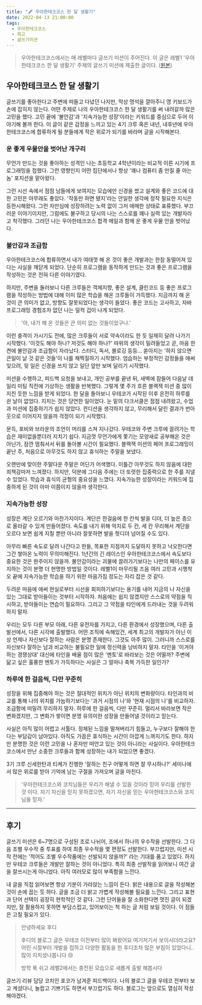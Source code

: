 ```yaml
---
title: "🖋 우아한테크코스 한 달 생활기"
date: 2022-04-13 21:00:00
tags:
  - 우아한테크코스
  - 회고
  - 글쓰기미션
---
```


> 우아한테크코스에서는 매 레벨마다 글쓰기 미션이 주어진다. 이 글은 레벨1 '우아한테크코스 한 달 생활기' 주제의 글쓰기 미션에 제출한 글이다. ([원본](https://github.com/woowacourse/woowa-writing-4/pull/82))

## 우아한테크코스 한 달 생활기

글쓰기를 좋아한다고 주변에 떠들고 다녔던 나지만, 막상 멍석을 깔아주니 영 키보드가 손에 잡히지 않는다. 어떤 주제로 나의 우아한테크코스 한 달 생활기를 써 내려갈까 많은 고민을 했다. 고민 끝에 '불안감'과 '지속가능한 성장'이라는 키워드를 중심으로 두어 이야기해 볼까 한다. 이 글이 같은 감정을 느끼고 있는 4기 크루 혹은 내년, 내후년에 우아한테크코스에 합류하게 될 분들에게 작은 위로가 되기를 바라며 글을 시작해본다.

### 운 좋게 우물안을 벗어난 개구리

무언가 만드는 것을 좋아하는 성격인 나는 초등학교 4학년이라는 비교적 이른 시기에 프로그래밍을 접했다. 그런 영향인지 어떤 집단에서나 항상 '꽤나 컴퓨터 좀 만질 줄 아는 놈' 포지션을 맡아왔다.

그런 시선 속에서 점점 남들에게 보여지는 모습에만 신경을 썼고 설계와 좋은 코드에 대한 고민은 아무래도 좋았다. '작동만 하면 됐지'라는 안일한 생각에 정작 필요한 지식은 등한시해왔다. 그런 자만심에 성장하려는 노력 없이 그저 애매한 상태로 표류했다. 부끄러운 이야기이지만, 그럼에도 불구하고 당시의 나는 스스로를 꽤나 실력 있는 개발자라고 착각했다. 그러던 나는 우아한테크코스 합격 메일과 함께 운 좋게 우물 안을 벗어났다.

### 불안감과 조급함

우아한테크코스에 합류하면서 내가 여태껏 해 온 것이 좋은 개발과는 한참 동떨어져 있다는 사실을 깨닫게 되었다. 단순히 프로그램을 동작하게 만드는 것과 좋은 프로그램을 작성하는 것은 전혀 다른 이야기였다.

하지만, 주변을 둘러보니 다른 크루들은 객체지향, 좋은 설계, 클린코드 등 좋은 프로그램을 작성하는 방법에 대해 이미 많은 학습을 해온 크루들이 가득했다. 지금까지 해 온 것이 큰 의미가 없고, 방향도 잘못되었다는 생각이 들었다. 좋은 코드는 고사하고, 자바 프로그래밍 경험조차 없던 나는 덜컥 겁이 나게 되었다.

> '아, 내가 해 온 것들은 큰 의미 없는 것들이었구나.'

이런 충격이 가시기도 전에, 많은 크루들이 서로 약속이라도 한 듯 일제히 달려 나가기 시작했다. '이것도 해야 하나? 저것도 해야 하나?' 따위의 생각이 밀려들었고 곧, 마음 한켠에 불안감과 조급함이 자라났다. 스터디, 독서, 블로깅 등등… 쏟아지는 '하지 않으면 큰일이 날 것 같은 것들'이 나를 채찍질하기 시작했다. 엄습하는 부정적인 감정들을 애써 잊으려, 뒷 일은 신경을 쓰지 않고 일단 앞만 보며 달리기 시작했다.

미션을 수행하고, 피드백 요청을 보내고, 개인 공부를 끝낸 뒤, 새벽에 잠들어 다음날 데일리 미팅 직전에 기상하는 생활을 반복했다. 그렇게 몇 주가 흐른 블랙잭 미션 중 많이 지친 듯한 느낌을 받게 되었다. 한 달을 돌아보니 우테코가 시작된 이후 온전히 하루를 쉰 날이 없었다. 지치는 것은 당연한 일이었다. 눈 밑의 다크서클은 점점 내려왔고, 수업과 미션에 집중하기가 쉽지 않았다. 컨디션을 생각하지 않고, 무리해서 달린 결과가 번아웃으로 이어지지 않을까 걱정이 되기 시작했다.

문득, 포비와 브라운의 조언이 머리를 스쳐 지나갔다. 우테코와 주변 크루에 끌려가는 학습은 재미없을뿐더러 지치기 쉽다. 지금껏 무언가에게 쫓기는 모양새로 공부해온 것은 아닌가, 잠깐 멈춰서서 뒤를 돌아볼 시간이 필요했다. 블랙잭 미션의 페어 프로그래밍이 끝난 주, 처음으로 아무것도 하지 않고 휴식하는 주말을 보냈다.

오랜만에 맞이한 주말다운 주말은 어딘가 어색했다. 이틀간 아무것도 하지 않음에 대한 죄책감마저 느껴졌다. 하지만, 덕분에 그다음 주에는 더 또렷한 집중력으로 한 주를 지낼 수 있었다. 학습과 휴식의 균형의 중요성을 느꼈다. 지속가능한 성장이라는 키워드에 집중하게 된 것이 아마 이쯤이지 않을까 생각한다.

### 지속가능한 성장

성장은 계단 오르기와 마찬가지이다. 계단은 한걸음에 한 칸씩 발을 디뎌, 더 높은 층으로 올라갈 수 있게 만들어졌다. 속도를 내기 위해 억지로 두 칸, 세 칸 무리해서 계단을 오르다 보면 쉽게 지칠 뿐만 아니라 잘못하면 발을 헛디뎌 넘어질 수도 있다.

아무리 빠른 속도로 달려 나간다고 한들, 목표한 지점까지 도달하지 못하고 낙오한다면 그간 쌓아온 노력이 무의미해진다. 1년간의 긴 레이스인 우아한테크코스에서 속도보다 중요한 것은 완주이지 않을까. 불안감이라는 괴물에 끌려가기보다는 나만의 페이스를 유지하는 것이 분명 더 현명한 방법일 것이다. 레벨1이 마무리될 즈음 여러 고민과 시행착오 끝에 지속가능한 학습을 하기 위한 마음가짐 정도는 자리 잡은 것 같다.

두려운 마음에 애써 현실로부터 시선을 회피하기보다는 용기를 내어 지금의 나 자신을 있는 그대로 받아들이는 것부터 시작하자. 처음에는 쉽지 않겠지만 스스로의 약점을 직시하고, 받아들이는 연습이 필요하다. 그리고 그 약점을 타인에게 드러내는 것을 두려워하지 말자.

우리는 모두 다른 부모 아래, 다른 유전자를 가지고, 다른 환경에서 성장했으며, 다른 출발선에서, 다른 시각에 출발했다. 어떤 조직에 속해있건, 세계 최고의 개발자가 아닌 이상 언제나 자신보다 잘하는 사람은 분명 존재한다. 그것도 아주 많이. 그러니까 스스로를 자신보다 잘하는 남과 비교하는 불필요한 일에 정신력을 낭비하지 말자. 타인을 '이겨야 하는 경쟁상대' 대신에 타인을 배울 점이 많은 '멘토'로 바라보는 것은 어떨까? 주변에 닮고 싶은 훌륭한 멘토가 가득하다는 사실은 그 얼마나 축복 가득한 일인가?

### 하루에 한 걸음씩, 다만 꾸준히

성장을 위해 집중해야 하는 것은 절대적인 위치가 아닌 위치의 변화량이다. 타인과의 비교를 통해 나의 위치를 가늠하기보다는 '과거 시점의 나'와 '현재 시점의 나'를 비교하자. 조급함에 떠밀려 무리하지 말자. 하루에 한 걸음씩, 다만 꾸준히. 멀리서 바라보면 작은 변화겠지만, 그 변화가 쌓이면 분명 유의미한 성장을 만들어낼 것이라고 믿는다.

사실은 아직 많이 어렵고 서툴다. 정체된 느낌을 떨쳐버리기 힘들고, 누구보다 잘해야 한다는 부담감이 남아있다. 아직도 가끔은 휴식하는 시간이 아깝게 느껴지기도 한다. 하지만 분명한 것은 이런 고민을 나 혼자만 떠안고 있는 것이 아니라는 사실이다. 우아한테크코스에서 만난 소중한 크루들과 함께 성장하는 내가 되었으면 좋겠다.

3기 크루 신세한탄과 티케가 진행한 '잘하는 친구 어떻게 하면 잘 무시하나?' 세미나에서 많은 위로를 받아 기억에 남는 구절을 가져오며 글을 마친다.

> '우아한테크코스와 코치님들은 우리가 해낼 수 있을 것이라 믿어 우리를 선발한 것 이다. 자기 자신을 믿지 못하겠으면, 자기 자신을 믿는 우아한테크코스와 코치님을 믿자.'

---

## 후기

글쓰기 미션은 6~7명으로 구성된 조로 나뉘어, 조에서 하나의 우수작을 선발한다. 그 다음 조별 우수작 중 투표를 하여 최종 우수작을 몇 편정도 선발한다. 부끄럽지만, 미션 시작 전에는 '적어도 조별 우수작품에는 선발되지 않을까?' 라는 기대를 품고 있었다. 하지만 우테코 크루들은 개발만 잘하는 것이 아니었다. 특히 최종 선발작을 읽어보니 여간 글을 잘쓰시는게 아니었다. 아직 여러모로 많이 부족함을 느낀다.

내 글을 직접 읽어보면 항상 기분이 가라앉는 느낌이 든다. 밝은 내용으로 글을 작성해본 것이 손에 꼽는 듯 하다. 글을 조금 더 밝고 가볍게 작성해볼 필요를 느낀다. 그리고 표현과 단어 선택이 굉장히 현학적인 것 같다. 그런 단어들을 잘 소화한다면 멋진 글이 되겠지만, 잘 활용하지 못하면 부담스럽고, 있어보이는 척 하는 글 처럼 보일 것이다. 이 점들은 고칠 필요가 있다.

> 안녕하세요
> 후디
>
> 후디의 블로그 글은 우테코 이전부터 많이 봐왔어요
> 여기저기서 보이시더라고요?
> 어린 시절부터 개발을 접하고 다양한 활동을 한 후디조차 많은 부침이 있었다니..
> 많이 지치셨나봅니다 😢
>
> 방학 푹 쉬고 레벨2에서는 충전된 모습으로 새롭게 출발 해봅시다

글쓰기 리뷰 담당 코치인 포코가 남겨준 피드백이다. 나의 블로그 글을 우테코 전부터 보고 계셨다니, 놀랍고 기쁘기도 하면서 부끄럽기도 하다. 블로그는 앞으로도 열심히 작성해야겠다.
